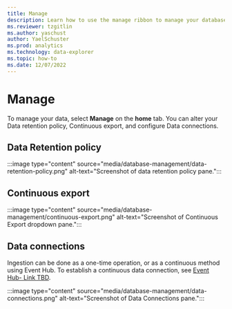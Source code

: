 ```yaml
---
title: Manage 
description: Learn how to use the manage ribbon to manage your database.
ms.reviewer: tzgitlin
ms.author: yaschust
author: YaelSchuster
ms.prod: analytics
ms.technology: data-explorer
ms.topic: how-to
ms.date: 12/07/2022
---
```


# Manage

To manage your data, select **Manage** on the **home** tab.
You can alter your Data retention policy, Continuous export, and configure Data connections.

## Data Retention policy

:::image type="content" source="media/database-management/data-retention-policy.png" alt-text="Screenshot of data retention policy pane.":::

## Continuous export

:::image type="content" source="media/database-management/continuous-export.png" alt-text="Screenshot of Continuous Export dropdown pane.":::

## Data connections

Ingestion can be done as a one-time operation, or as a continuous method using Event Hub. To establish a continuous data connection, see [Event Hub- Link TBD]().

:::image type="content" source="media/database-management/data-connections.png" alt-text="Screenshot of Data Connections pane.":::
